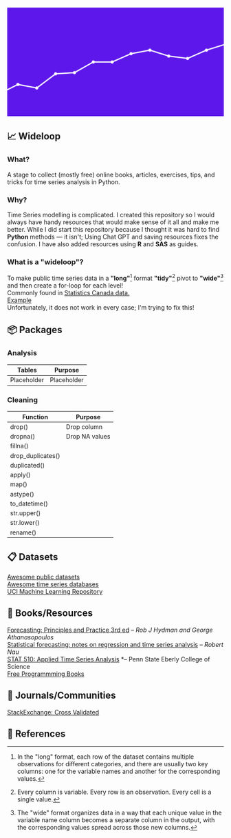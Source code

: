 ![Time series graph](https://github.com/aidanastridge/wideloop/blob/main/wideloop_banner.png)

## 📈 Wideloop 

### What?

A stage to collect (mostly free) online books, articles, exercises, tips, and tricks for time series analysis in Python.

### Why?

Time Series modelling is complicated. I created this repository so I would always have handy resources that would make sense of it all and make me better. While I did start this repository because I thought it was hard to find **Python** methods — it isn't; Using Chat GPT and saving resources fixes the confusion. I have also added resources using **R** and **SAS** as guides.

### What is a "wideloop"?

To make public time series data in a **"long"**[^1] format **"tidy"**[^2] pivot to **"wide"**[^3] and then create a for-loop for each level!  
Commonly found in [Statistics Canada data.](https://www150.statcan.gc.ca/n1/en/type/data)    
[Example](https://github.com/aidanastridge/wideloop/blob/main/wideloop/wideloop_example.ipynb)  
Unfortunately, it does not work in every case; I'm trying to fix this!

## 📦 Packages

### Analysis

| Tables        | Purpose     |
| ------------- | ------------|
| Placeholder   | Placeholder |

### Cleaning

| Function      | Purpose     |
| ------------- | ------------|
| drop()        | Drop column|
| dropna()      |      Drop NA values       |
| fillna()      |             |
| drop_duplicates()      |             |
| duplicated()      |             |
| apply()      |             |
| map()      |             |
| astype()      |             |
| to_datetime()      |             |
| str.upper()      |             |
| str.lower()      |             |
| rename()      |             |


## 📋 Datasets

[Awesome public datasets](https://github.com/awesomedata/awesome-public-datasets)  
[Awesome time series databases](https://github.com/xephonhq/awesome-time-series-database)  
[UCI Machine Learning Repository](https://archive.ics.uci.edu/0)

## 📘 Books/Resources 

[Forecasting: Principles and Practice 3rd ed](https://otexts.com/fpp3/) *– Rob J Hydman and George Athanasopoulos*  
[Statistical forecasting: notes on regression and time series analysis](https://people.duke.edu/~rnau/411home.htm) *– Robert Nau*  
[STAT 510: Applied Time Series Analysis](https://online.stat.psu.edu/stat510/) *– Penn State Eberly College of Science  
[Free Programmming Books](https://books.goalkicker.com/)

## 📙 Journals/Communities

[StackExchange: Cross Validated](https://stats.stackexchange.com/)  

## 📕 References 

[^1]: In the "long" format, each row of the dataset contains multiple observations for different categories, and there are usually two key columns: one for the variable names and another for the corresponding values.
[^2]: Every column is variable.
Every row is an observation.
Every cell is a single value.
[^3]: The "wide" format organizes data in a way that each unique value in the variable name column becomes a separate column in the output, with the corresponding values spread across those new columns.

